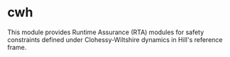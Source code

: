 # cwh

This module provides Runtime Assurance (RTA) modules for 
safety constraints defined under Clohessy-Wiltshire dynamics
in Hill's reference frame.